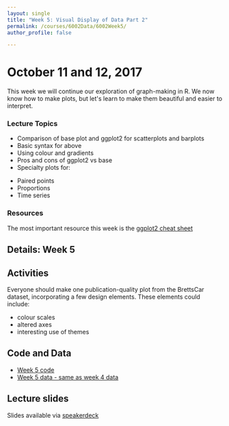```yaml
---
layout: single
title: "Week 5: Visual Display of Data Part 2"
permalink: /courses/6002Data/6002Week5/
author_profile: false

---
```


# October 11 and 12, 2017

This week we will continue our exploration of graph-making in R. We now know how to make plots, but let's learn to make them beautiful and easier to interpret.

### Lecture Topics
* Comparison of base plot and ggplot2 for scatterplots and barplots
* Basic syntax for above
* Using colour and gradients
* Pros and cons of ggplot2 vs base
* Specialty plots for:
 - Paired points
 - Proportions
 - Time series

### Resources

The most important resource this week is the [ggplot2 cheat sheet](https://www.rstudio.com/wp-content/uploads/2015/03/ggplot2-cheatsheet.pdf)

## Details: Week 5

## Activities

Everyone should make one publication-quality plot from the BrettsCar dataset, incorporating a few design elements. These elements could include:
- colour scales
- altered axes
- interesting use of themes

## Code and Data
* [Week 5 code](/assets/images/FISH6002-Week5.R)
* [Week 5 data - same as week 4 data](/assets/images/6002Week4_BrettsCar.csv)

## Lecture slides

<script async class="speakerdeck-embed" data-id="b78fe47fe770476888becaa66d2be696" data-ratio="1.77777777777778" src="//speakerdeck.com/assets/embed.js"></script>

Slides available via [speakerdeck](https://speakerdeck.com/pandalusplatyceros/fish-6002-week-5-displaying-data-visually-2)

